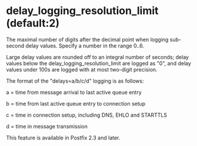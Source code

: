 # delay_logging_resolution_limit (default:2) 

 The maximal number of digits after the decimal point when logging
sub-second delay values.  Specify a number in the range 0..6.  

 Large delay values are rounded off to an integral number of seconds;
delay values below the delay_logging_resolution_limit are logged
as "0", and delay values under 100s are logged with at most two-digit
precision.  

 The format of the "delays=a/b/c/d" logging is as follows: 



 a = time from message arrival to last active queue entry

 b = time from last active queue entry to connection setup

 c = time in connection setup, including DNS, EHLO and STARTTLS

 d = time in message transmission



 This feature is available in Postfix 2.3 and later.  


